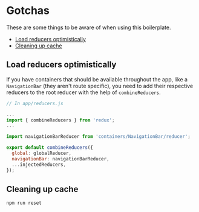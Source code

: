 # Gotchas

These are some things to be aware of when using this boilerplate.
- [Load reducers optimistically](#load-reducers-optimistically)
- [Cleaning up cache](#cleaning-up-cache)


## Load reducers optimistically

If you have containers that should be available throughout the app, like a `NavigationBar` (they aren't route specific), you need to add their respective reducers to the root reducer with the help of `combineReducers`.

```js
// In app/reducers.js

...
import { combineReducers } from 'redux';
...

import navigationBarReducer from 'containers/NavigationBar/reducer';

export default combineReducers({
  global: globalReducer,
  navigationBar: navigationBarReducer,
  ...injectedReducers,
});
```

## Cleaning up cache

`npm run reset`
